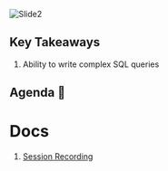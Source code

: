 ![Slide2](https://user-images.githubusercontent.com/80503666/131846016-b873ed30-7c84-4005-a4eb-352173108298.jpeg)

## Key Takeaways

1. Ability to write complex SQL queries

## Agenda 📖


# Docs
1. [Session Recording](https://drive.google.com/file/d/1uLC9_o4jzQxRg2CQBN10DVwS_Z9St4Mk/view?usp=sharing)
